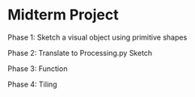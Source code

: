 # Midterm Project


Phase 1: Sketch a visual object using primitive shapes

Phase 2: Translate to Processing.py Sketch

Phase 3: Function

Phase 4: Tiling